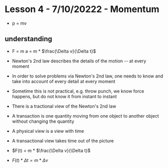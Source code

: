# Lesson 4 - 7/10/20222 - Momentum

* p = mv

## understanding

* F = m a = m * $\frac{\Delta v}{\Delta t}$
* Newton's 2nd law describes the details of the motion -- at every moment
* In order to solve problems via Newton's 2nd law, one needs to know and take into account of every detail at every moment
* Sometime this is not practical, e.g. throw punch, we know force happens, but do not know it from instant to instant

* There is a tractional view of the Newton's 2nd law
* A transaction is one quantity moving from one object to another object without changing the quantity 
* A physical view is a view with time
* A transactional view takes time out of the picture

* $F(t) = m * $\frac{\Delta v}{\Delta t}$
* $F(t)*\Delta t = m * \Delta v$
